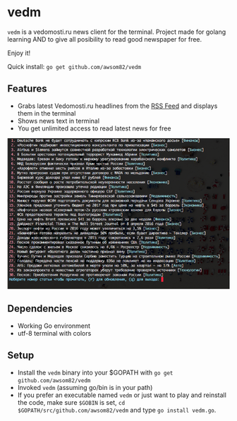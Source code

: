 # vedm

`vedm` is a vedomosti.ru news client for the terminal. 
Project made for golang learning AND to give all posibility to read good newspaper for free.

Enjoy it!

Quick install: `go get github.com/awsom82/vedm`

## Features

* Grabs latest Vedomosti.ru headlines from the [RSS Feed](http://www.vedomosti.ru/rss/news) and displays them in the terminal
* Shows news text in terminal
* You get unlimited access to read latest news for free

![Vedomosti Terminal](screenshot.png?raw=true "Vedomosti Terminal Screenshot")

## Dependencies

* Working Go environment
* utf-8 terminal with colors

## Setup

* Install the `vedm` binary into your $GOPATH with `go get github.com/awsom82/vedm`
* Invoked `vedm` (assuming go/bin is in your path)
* If you prefer an executable named `vedm` or just want to play and reinstall the code, make sure `$GOBIN` is set, `cd $GOPATH/src/github.com/awsom82/vedm` and type `go install vedm.go`.